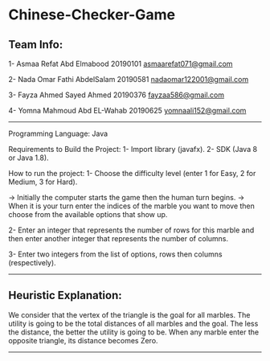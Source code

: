 # Chinese-Checker-Game

Team Info:
-----------
1- Asmaa Refat Abd Elmabood   20190101  asmaarefat071@gmail.com

2- Nada Omar Fathi AbdelSalam 20190581  nadaomar122001@gmail.com

3- Fayza Ahmed Sayed Ahmed    20190376  fayzaa586@gmail.com

4- Yomna Mahmoud Abd EL-Wahab 20190625  yomnaali152@gmail.com 

---------------------------------------------------------------------

Programming Language: Java

Requirements to Build the Project:
1- Import library (javafx).
2- SDK (Java 8 or Java 1.8).

How to run the project:
1- Choose the difficulty level (enter 1 for Easy, 2 for Medium, 3 for Hard).

-> Initially the computer starts the game then the human turn begins.
-> When it is your turn enter the indices of the marble you want to move then choose from the available options that show up. 

2- Enter an integer that represents the number of rows for this marble and then enter another integer that represents the number of columns.

3- Enter two integers from the list of options, rows then columns (respectively). 
 
---------------------------------------------------------------------

Heuristic Explanation:
----------------------

We consider that the vertex of the triangle is the goal for all marbles.
The utility is going to be the total distances of all marbles and the goal. 
The less the distance, the better the utility is going to be.
When any marble enter the opposite triangle, its distance becomes Zero.

---------------------------------------------------------------------



